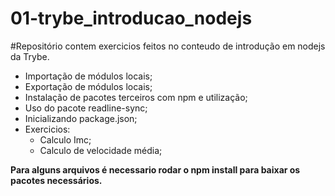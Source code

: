 # 01-trybe_introducao_nodejs

#Repositório contem exercicios feitos no conteudo de introdução em nodejs da Trybe.

- Importação de módulos locais;
- Exportação de módulos locais;
- Instalação de pacotes terceiros com npm e utilização;
- Uso do pacote readline-sync;
- Inicializando package.json;
- Exercicios:
  - Calculo Imc;
  - Calculo de velocidade média;

**Para alguns arquivos é necessario rodar o npm install para baixar os pacotes necessários.**
